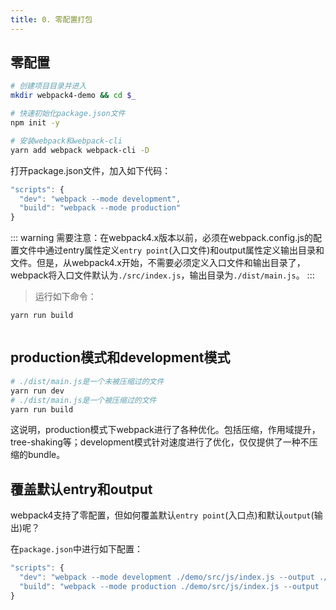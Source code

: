 ```yaml
---
title: 0. 零配置打包
---
```

## 零配置
```bash
# 创建项目目录并进入
mkdir webpack4-demo && cd $_

# 快速初始化package.json文件
npm init -y

# 安装webpack和webpack-cli
yarn add webpack webpack-cli -D
```
打开package.json文件，加入如下代码：
```js
"scripts": {
  "dev": "webpack --mode development",
  "build": "webpack --mode production"
}
```
::: warning
需要注意：在webpack4.x版本以前，必须在webpack.config.js的配置文件中通过entry属性定义`entry point`(入口文件)和output属性定义输出目录和文件。但是，从webpack4.x开始，不需要必须定义入口文件和输出目录了，webpack将入口文件默认为`./src/index.js`，输出目录为`./dist/main.js`。
:::
>运行如下命令：
```js
yarn run build
```
<img :src="$withBase('/webpack4/1.png')" alt="">

## production模式和development模式
```bash
# ./dist/main.js是一个未被压缩过的文件
yarn run dev
# ./dist/main.js是一个被压缩过的文件
yarn run build
```
这说明，production模式下webpack进行了各种优化。包括压缩，作用域提升，tree-shaking等；development模式针对速度进行了优化，仅仅提供了一种不压缩的bundle。

## 覆盖默认entry和output
webpack4支持了零配置，但如何覆盖默认`entry point`(入口点)和默认`output`(输出)呢？

在`package.json`中进行如下配置：
```js
"scripts": {
  "dev": "webpack --mode development ./demo/src/js/index.js --output ./demo/dist/main.js",
  "build": "webpack --mode production ./demo/src/js/index.js --output ./demo/dist/main.js"
}
```
